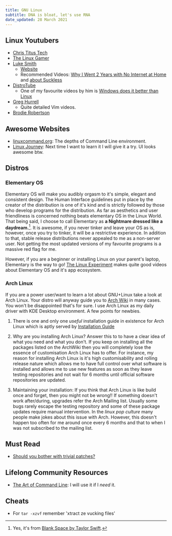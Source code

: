 ```yaml
---
title: GNU Linux
subtitle: DNA is bloat, let's use RNA 
date_updated: 28 March 2021
---
```


## Linux Youtubers

- [Chris Titus Tech](https://www.youtube.com/channel/UCg6gPGh8HU2U01vaFCAsvmQ)
- [The Linux Gamer](https://www.youtube.com/channel/UCv1Kcz-CuGM6mxzL3B1_Eiw)
- [Luke Smith](https://www.youtube.com/channel/UC2eYFnH61tmytImy1mTYvhA)
  - [Website](lukesmith.xyz)
  - Recommended Videos: [Why I Went 2 Years with No Internet at Home](https://www.youtube.com/watch?v=kiMcX3Fa2Us) and [about Suckless](https://www.youtube.com/watch?v=3C6saSpX4KQ)
- [DistroTube](https://www.youtube.com/channel/UCVls1GmFKf6WlTraIb_IaJg)
  - One of my favourite videos by him is [Windows does it better than Linux](https://www.youtube.com/watch?v=lOYH5fO8weA) 
- [Greg Hurrell](https://www.youtube.com/channel/UCXPHFM88IlFn68OmLwtPmZA)
  - Quite detailed Vim videos.
- [Brodie Robertson](https://www.youtube.com/channel/UCld68syR8Wi-GY_n4CaoJGA)

## Awesome Websites

- [linuxcommand.org](http://linuxcommand.org/): The depths of Command Line environment.
- [Linux Journey](https://linuxjourney.com/): Next time I want to learn it I will give it a try. UI looks awesome btw. 

## Distros

### Elementary OS

Elementary OS will make you audibly orgasm to it's simple, elegant and consistent design. The Human Interface guidelines 
put in place by the creator of the distribution is one of it's kind and is strictly followed by those who develop programs 
for the distribution. As far as aesthetics and user friendliness is concerned nothing beats elementary OS in the Linux World. 
That being said, I choose to call Elementary as **a Nightmare dressed like a daydream.**[^taylor_swift]. It is awesome, if you 
never tinker and leave your OS as is, however, once you try to tinker, it will be a restrictive experience. In addition to that, 
stable release distributions never appealed to me as a non-server user. Not getting the most updated versions of my favourite 
programs is a massive red flag for me.

However, if you are a beginner or installing Linux on your parent's laptop, Elementary is the way to go! [The Linux Experiment](https://www.youtube.com/channel/UC5UAwBUum7CPN5buc-_N1Fw) makes quite good videos about Elementary OS and it's app
ecosystem.

[^taylor_swift]: Yes, it's from [Blank Space by Taylor Swift](https://www.youtube.com/watch?v=e-ORhEE9VVg). 

### Arch Linux

If you are a power user/want to learn a lot about GNU+Linux take a look at Arch Linux. Your distro will anyway guide you to 
[Arch Wiki](https://wiki.archlinux.org/) in many cases. You won't be disappointed that's for sure. I use Arch Linux as my 
daily driver with KDE Desktop environment. A few points for newbies.

1. There is one and only one *useful* installation guide in existence for Arch Linux which is aptly served by [Installation Guide](https://www.wiki.archlinux.org/index.php/installation_guide)

2. Why are you installing Arch Linux? Answer this to to have a clear idea of what you need and what you don't. If you keep on installing all the packages listed on the ArchWiki then you will completely lose the essence of customisation Arch Linux has to offer. 
For instance, my reason for installing Arch Linux is it's high customisability and rolling release nature which allows me to
have full control over what software is installed and allows me to use new features as soon as they leave testing repositories
and not wait for 6 months until official software repositories are updated.

3. Maintaining your installation: If you think that Arch Linux is like build once and forget, then you might not be wrong!! If
something doesn't work after/during, upgrades refer the Arch Mailing list. Usually some bugs rarely escape the 
testing repository and some of these package updates require manual intervention. In the _linux pop culture_ many people make
jokes about this issue with Arch. However, this doesn't happen too often for me around once every 6 months and that to 
when I was not subscribed to the mailing list.

## Must Read

- [Should you bother with trivial patches?](https://lkml.org/lkml/2004/12/20/255)

## Lifelong Community Resources

- [The Art of Command Line](https://github.com/jlevy/the-art-of-command-line): I will use it if I *need* it.

## Cheats

- For `tar -xzvf` remember 'xtract ze vucking files'
